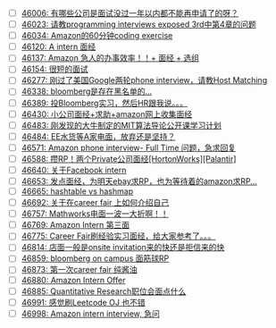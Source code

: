 - [ ] [46006: 有哪些公司是面试没过一年以内都不能再申请了的呀？](http://instant.1point3acres.com/thread/46006)
- [ ] [46023: 请教programming interviews exposed 3rd中第4章的问题](http://instant.1point3acres.com/thread/46023)
- [ ] [46034: Amazon的60分钟coding exercise](http://instant.1point3acres.com/thread/46034)
- [ ] [46120: A intern 面经](http://instant.1point3acres.com/thread/46120)
- [ ] [46137: Amazon 急人的办事效率！！+ 面经 + 选组](http://instant.1point3acres.com/thread/46137)
- [ ] [46154: 很短的面试](http://instant.1point3acres.com/thread/46154)
- [ ] [46277: 刚过了美国Google两轮phone interview，请教Host Matching](http://instant.1point3acres.com/thread/46277)
- [ ] [46338: bloomberg是存在黑名单的...](http://instant.1point3acres.com/thread/46338)
- [ ] [46389: 投Bloomberg实习，然后HR跟我说。。。](http://instant.1point3acres.com/thread/46389)
- [ ] [46430: 小公司面经+求助+amazon网上收集面经](http://instant.1point3acres.com/thread/46430)
- [ ] [46483: 刚发现的大牛制定的MIT算法导论公开课学习计划](http://instant.1point3acres.com/thread/46483)
- [ ] [46484: EE水货等A家电面，放弃还是坚持？](http://instant.1point3acres.com/thread/46484)
- [ ] [46571: Amazon  phone interview- Full Time 问题，急求回复](http://instant.1point3acres.com/thread/46571)
- [ ] [46588: 攒RP！两个Private公司面经[HortonWorks][Palantir]](http://instant.1point3acres.com/thread/46588)
- [ ] [46640: 关于Facebook intern](http://instant.1point3acres.com/thread/46640)
- [ ] [46653: 发点面经，为明天ebay求RP，也为等待着的amazon求RP...](http://instant.1point3acres.com/thread/46653)
- [ ] [46665: hashtable vs hashmap](http://instant.1point3acres.com/thread/46665)
- [ ] [46692: 关于在career fair 上如何介绍自己](http://instant.1point3acres.com/thread/46692)
- [ ] [46757: Mathworks电面一波一大折啊！！](http://instant.1point3acres.com/thread/46757)
- [ ] [46769: Amazon Intern 第三面](http://instant.1point3acres.com/thread/46769)
- [ ] [46775: Career Fair刷经验实习面经，给大家参考了。。。](http://instant.1point3acres.com/thread/46775)
- [ ] [46814: 店面一般是onsite invitation来的快还是拒信来的快](http://instant.1point3acres.com/thread/46814)
- [ ] [46859: bloomberg on campus 面筋球RP](http://instant.1point3acres.com/thread/46859)
- [ ] [46873: 第一次career fair 纯酱油](http://instant.1point3acres.com/thread/46873)
- [ ] [46880: Amazon Intern Offer](http://instant.1point3acres.com/thread/46880)
- [ ] [46885: Quantitative Research职位会面点什么](http://instant.1point3acres.com/thread/46885)
- [ ] [46991: 感觉刷Leetcode OJ 也不错](http://instant.1point3acres.com/thread/46991)
- [ ] [46998: Amazon intern interview, 急问](http://instant.1point3acres.com/thread/46998)
